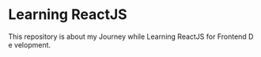 # Learning ReactJS

This repository is about my Journey while Learning ReactJS for Frontend D e velopment.


